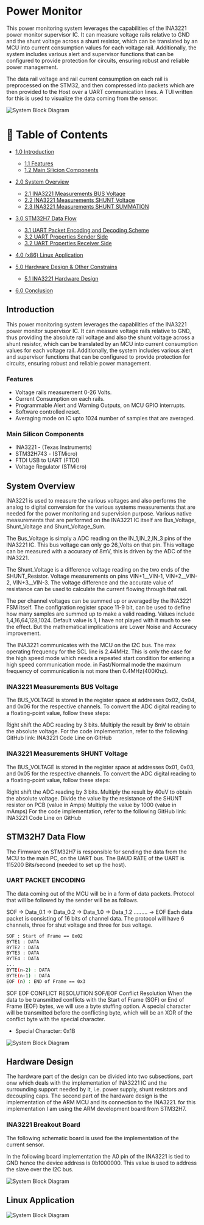 # Power Monitor

This power monitoring system leverages the capabilities of the INA3221 power monitor supervisor IC. It can measure voltage rails relative to GND and the shunt voltage across a shunt resistor, which can be translated by an MCU into current consumption values for each voltage rail. Additionally, the system includes various alert and supervisor functions that can be configured to provide protection for circuits, ensuring robust and reliable power management.

The data rail voltage and rail current consumption on each rail is preprocessed on the STM32, and then compressed into packets which are then provided to the Host over a UART communication lines. A TUI written for this is used to visualize the data coming from the sensor.

<!-- Block Diagram of the Power Monitor -->
![System Block Diagram](Power_Monitor.png)

<!-- Table of Contents -->
# :notebook_with_decorative_cover: Table of Contents

- [1.0 Introduction](#introduction)
  * [1.1 Features](#features)
  * [1.2 Main Silicion Components](#main-silicon-components)

- [2.0 System Overview](#system-overview)
    * [2.1 INA3221 Measurements BUS Voltage](#ina3221-measurements-bus-voltage)
    * [2.2 INA3221 Measurements SHUNT Voltage](#ina3221-measurements-shunt-voltage)
    * [2.3 INA3221 Measurements SHUNT SUMMATION](#ina3221-measuremetns-shunt-summation)

- [3.0 STM32H7 Data Flow](#stm32h7-data-flow)
    - [3.1 UART Packet Encoding and Decoding Scheme](#uart-packet-encoding)
    - [3.2 UART Properties Sender Side](#)
    - [3.2 UART Properties Receiver Side](#)

- [4.0 (x86) Linux Application](#linux-application)
- [5.0 Hardware Design & Other Constrains](#hardware-design)
    * [5.1 INA3221 Hardware Design](#ina3221-breakout-board)
- [6.0 Conclusion](#firmware)

<!-- Introduction -->
##  Introduction
<p><div align="left">
This power monitoring system leverages the capabilities of the INA3221 power monitor supervisor IC. It can measure voltage rails relative to GND, thus providing the absolute rail voltage and also the shunt voltage across a shunt resistor, which can be translated by an MCU into current consumption values for each voltage rail. Additionally, the system includes various alert and supervisor functions that can be configured to provide protection for circuits, ensuring robust and reliable power management.<br>

### Features
+ Voltage rails measurement 0-26 Volts.
+ Current Consumption on each rails.
+ Programmable Alert and Warning Outputs, on MCU GPIO interrupts.
+ Software controlled reset.
+ Averaging mode on IC upto 1024 number of samples that are averaged.

### Main Silicon Components 
+ INA3221 - (Texas Instruments)
+ STM32H743 - (STMicro)
+ FTDI USB to UART (FTDI)
+ Voltage Regulator (STMicro)

## System Overview
INA3221 is used to measure the various voltages and also performs the analog to digital conversion for the various systems measurements that are needed for the power monitoring and supervision purpose. Various native measurements that are performed on the INA3221 IC itself are Bus_Voltage, Shunt_Voltage and Shunt_Voltage_Sum.

The Bus_Voltage is simply a ADC reading on the IN_1,IN_2,IN_3 pins of the INA3221 IC. This bus voltage can only go 26_Volts on that pin. This voltage can be measured with a accuracy of 8mV, this is driven by the ADC of the INA3221.

The Shunt_Voltage is a difference voltage reading on the two ends of the SHUNT_Resistor. Voltage measurements on pins VIN+1__VIN-1, VIN+2__VIN-2, VIN+3__VIN-3. The voltage difference and the accurate value of resistance can be used to calculate the current flowing through that rail.

The per channel voltages can be summed up or averaged by the INA3221 FSM itself. The configration register space 11-9 bit, can be used to define how many samples are summed up to make a valid reading. Values include 1,4,16,64,128,1024. Default value is 1, I have not played with it much to see the effect. But the mathematical implications are Lower Noise and Accuracy improvement.

The INA3221 communicates with the MCU on the I2C bus. The max operating frequency for the SCL line is 2.44MHz. This is only the case for the high speed mode which needs a repeated start condition for entering a high speed communication mode. in Fast/Normal mode the maximum frequency of communication is not more then 0.4MHz(400Khz).

### INA3221 Measurements BUS Voltage
The BUS_VOLTAGE is stored in the register space at addresses 0x02, 0x04, and 0x06 for the respective channels. To convert the ADC digital reading to a floating-point value, follow these steps:

Right shift the ADC reading by 3 bits.
Multiply the result by 8mV to obtain the absolute voltage.
For the code implementation, refer to the following GitHub link: INA3221 Code Line on GitHub

### INA3221 Measurements SHUNT Voltage
The BUS_VOLTAGE is stored in the register space at addresses 0x01, 0x03, and 0x05 for the respective channels. To convert the ADC digital reading to a floating-point value, follow these steps:

Right shift the ADC reading by 3 bits.
Multiply the result by 40uV to obtain the absolute voltage.
Divide the value by the resistance of the SHUNT resistor on PCB (value in Amps)
Multiply the value by 1000 (value in mAmps)
For the code implementation, refer to the following GitHub link: INA3221 Code Line on GitHub

## STM32H7 Data Flow
The Firmware on STM32H7 is responsible for sending the data from the MCU to the main PC, on the UART bus. The BAUD RATE of the UART is 115200 Bits/second (needed to set up the host).

### UART PACKET ENCODING
The data coming out of the MCU will be in a form of data packets. Protocol that will be followed by the sender will be as follows.

SOF -> Data_0.1 -> Data_0.2 -> Data_1.0 -> Data_1.2 ......... -> EOF Each data packet is consisting of 16 bits of channel data. The protocol will have 6 channels, three for shut voltage and three for bus voltage.

``` bash
SOF : Start of Frame == 0x02
BYTE1 : DATA
BYTE2 : DATA
BYTE3 : DATA
BYTE4 : DATA
...
BYTE(n-2) : DATA
BYTE(n-1) : DATA
EOF (n) : END of Frame == 0x3

```

SOF EOF CONFLICT RESOLUTION
SOF/EOF Conflict Resolution When the data to be transmitted conflicts with the Start of Frame (SOF) or End of Frame (EOF) bytes, we will use a byte stuffing option. A special character will be transmitted before the conflicting byte, which will be an XOR of the conflict byte with the special character.
* Special Character: 0x1B
<!-- Block Diagram of the Encoding Data Protocol -->
![System Block Diagram](UART_DATAPACKET.png)

## Hardware Design
The hardware part of the design can be divided into two subsections, part onw which deals with the implementation of INA3221 IC and the surrounding support needed by it, i.e. power supply, shunt resistors and decoupling caps. The second part of the hardware design is the implementation of the ARM MCU and its connection to the INA3221. for this implementation I am using the ARM development board from STM32H7.

### INA3221 Breakout Board
The following schematic board is used foe the implementation of the current sensor.

In the following board implementation the A0 pin of the INA3221 is tied to GND hence the device address is 0b1000000. This value is used to address the slave over the I2C bus.
<!--Power Monitor Breakout Board Schematic Snippet -->
![System Block Diagram](Schematic_Snippet.png)


## Linux Application 
<!--Power Monitor Breakout Board Schematic Snippet -->
![System Block Diagram](DATA_PACKETS_UART.png)
